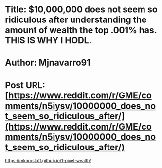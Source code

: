 # Title: $10,000,000 does not seem so ridiculous after understanding the amount of wealth the top .001% has. THIS IS WHY I HODL.
# Author: Mjnavarro91
# Post URL: [https://www.reddit.com/r/GME/comments/n5iysv/10000000_does_not_seem_so_ridiculous_after/](https://www.reddit.com/r/GME/comments/n5iysv/10000000_does_not_seem_so_ridiculous_after/)


https://mkorostoff.github.io/1-pixel-wealth/